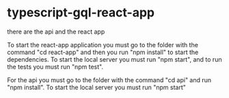 # typescript-gql-react-app

there are the api and the react app

To start the react-app application you must go to the folder with the command "cd react-app" and then you run "npm install" to start the dependencies. To start the local server you must run "npm start", and to run the tests you must run "npm test".


For the api you must go to the folder with the command "cd api" and run "npm install". To start the local server you must run "npm start"


